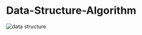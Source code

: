 # Data-Structure-Algorithm



![data structure](https://user-images.githubusercontent.com/95359255/172162343-9e9f86ea-8382-4d55-98ea-44b941598ea8.jpg)
